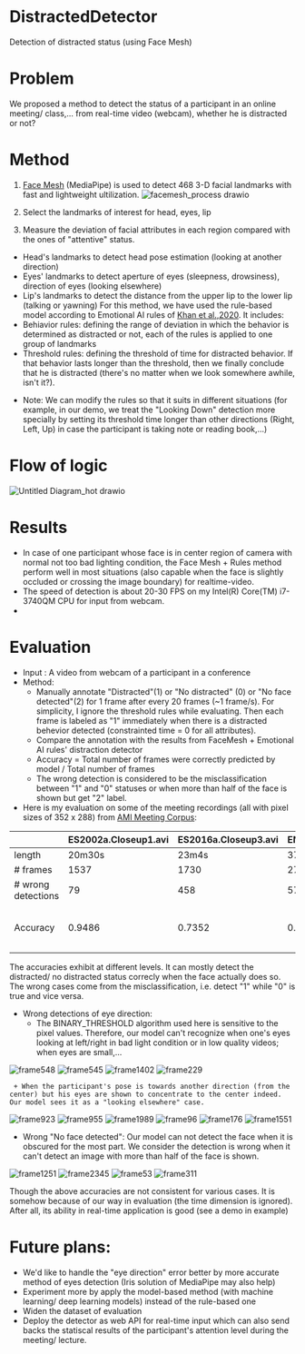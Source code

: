 # DistractedDetector
Detection of distracted status (using Face Mesh)

# Problem
We proposed a method to detect the status of a participant in an online meeting/ class,... from real-time video (webcam), whether he is distracted or not?

# Method
1. [Face Mesh](https://google.github.io/mediapipe/solutions/face_mesh.html) (MediaPipe) is used to detect 468 3-D facial landmarks with fast and lightweight ultilization.
![facemesh_process drawio](https://user-images.githubusercontent.com/80699068/150458401-b817e7bc-8a12-4f89-b22c-d9582b642ebe.png)

2. Select the landmarks of interest for head, eyes, lip

3. Measure the deviation of facial attributes in each region compared with the ones of "attentive" status.
- Head's landmarks to detect head pose estimation (looking at another direction)
- Eyes' landmarks to detect aperture of eyes (sleepness, drowsiness), direction of eyes (looking elsewhere)
- Lip's landmarks to detect the distance from the upper lip to the lower lip (talking or yawning)
For this method, we have used the rule-based model according to Emotional AI rules of [Khan et al.,2020](http://dx.doi.org/10.5815/ijigsp.2020.02.03). It includes: 
- Behiavior rules: defining the range of deviation in which the behavior is determined as distracted or not, each of the rules is applied to one group of landmarks
- Threshold rules: defining the threshold of time for distracted behavior. If that behavior lasts longer than the threshold, then we finally conclude that he is distracted (there's no matter when we look somewhere awhile, isn't it?).

* Note: We can modify the rules so that it suits in different situations (for example, in our demo, we treat the "Looking Down" detection more specially by setting its threshold time longer than other directions (Right, Left, Up) in case the participant is taking note or reading book,...)

# Flow of logic
![Untitled Diagram_hot drawio](https://user-images.githubusercontent.com/80699068/150455792-94febdcf-bdad-4b53-8b84-594f304c07f2.png)


# Results
- In case of one participant whose face is in center region of camera with normal not too bad lighting condition, the Face Mesh + Rules method perform well in most situations (also capable when the face is slightly occluded or crossing the image boundary) for realtime-video.
- The speed of detection is about 20-30 FPS on my Intel(R) Core(TM) i7-3740QM CPU for input from webcam.
- 
# Evaluation
- Input : A  video from webcam of a participant in a conference
- Method: 
  - Manually annotate "Distracted"(1) or  "No distracted" (0) or "No face detected"(2) for 1 frame after every 20 frames (~1 frame/s). For simplicity, I ignore the threshold rules while evaluating. Then each frame is labeled as "1" immediately when there is a distracted behevior detected (constrainted time = 0 for all attributes).
  - Compare the annotation with the results from FaceMesh + Emotional AI rules' distraction detector
  - Accuracy = Total number of frames were correctly predicted by model  /   Total number of frames 
  - The wrong detection is considered to be the misclassification between "1" and "0" statuses or when more than half of the face is shown but get "2" label.
 - Here is my evaluation on some of the meeting recordings (all with pixel sizes of 352 x 288) from [AMI Meeting Corpus](https://groups.inf.ed.ac.uk/ami/corpus/overview.shtml):

|                    | ES2002a.Closeup1.avi | ES2016a.Closeup3.avi | EN2003a.Closeup2.avi | EN2003a.Closeup1.avi | IB4003.Closeup1.avi | ES2016a.Closeup1.avi |                            |
|--------------------|----------------------|----------------------|----------------------|----------------------|---------------------|----------------------|----------------------------|
|  length            | 20m30s               | 23m4s                | 37m19s               | 37m17s               | 33m38s              | 23m3s                |                            |
| # frames           | 1537                 | 1730                 | 2799                 | 2796                 | 2523                | 1729                 |                            |
| # wrong detections | 79                   | 458                  | 573                  | 84                   | 162                 | 175                  |                            |
| Accuracy           | 0.9486               | 0.7352               | 0.7953               | 0.9700               | 0.9358              | 0.8988               | Average accuracy = 0.8806  |
   
   The accuracies exhibit at different levels. It can mostly detect the distracted/ no distracted status correcly when the face actually does so. The wrong cases come from the misclassification, i.e. detect "1" while "0" is true and vice versa.
   - Wrong detections of eye direction:
     + The BINARY_THRESHOLD algorithm used here is sensitive to the pixel values. Therefore, our model can't recognize when one's eyes looking at left/right in bad light condition or in low quality videos; when eyes are small,... 
     
![frame548](https://user-images.githubusercontent.com/80699068/150468654-1daa1830-9504-4918-bdfd-f92f0a8eeb00.jpg)
![frame545](https://user-images.githubusercontent.com/80699068/150468680-cb204f27-f0f3-465d-bf3e-f0663ca3688b.jpg)
![frame1402](https://user-images.githubusercontent.com/80699068/150479926-b6e82ec0-cc62-462b-a94b-4ff36e5c0008.jpg)
![frame229](https://user-images.githubusercontent.com/80699068/150480264-fed75e0f-cc0c-4893-b057-36ec698ca4e4.jpg)


     + When the participant's pose is towards another direction (from the center) but his eyes are shown to concentrate to the center indeed. Our model sees it as a "looking elsewhere" case.
     
![frame923](https://user-images.githubusercontent.com/80699068/150478029-b0c67e6a-736f-4529-ac38-9a24b7cbeaaf.jpg)
![frame955](https://user-images.githubusercontent.com/80699068/150478051-652362c3-afec-483f-8fa5-9e58d57e933d.jpg)
![frame1989](https://user-images.githubusercontent.com/80699068/150478255-70e2ef3b-56d7-461f-b92a-18fb6f26952c.jpg)
![frame96](https://user-images.githubusercontent.com/80699068/150479700-2d41d78a-f5d5-4128-b22f-2be4e4688de9.jpg)
![frame176](https://user-images.githubusercontent.com/80699068/150479834-510e5150-ec5a-430d-bff7-a371626a260a.jpg)
![frame1551](https://user-images.githubusercontent.com/80699068/150480113-16c189e0-1bdd-4cf5-b2e4-38dc14df0162.jpg)


   - Wrong "No face detected": Our model can not detect the face when it is obscured for the most part. We consider the detection is wrong when it can't detect an image with more than half of the face is shown.


![frame1251](https://user-images.githubusercontent.com/80699068/150479378-fc1dc539-f436-47e4-812d-7241d7b6c772.jpg)
![frame2345](https://user-images.githubusercontent.com/80699068/150479418-11c516e7-0449-424c-bddc-02dd93e32144.jpg)
![frame53](https://user-images.githubusercontent.com/80699068/150479547-027cfe79-ff16-426b-ac71-14b793654d7c.jpg)
![frame311](https://user-images.githubusercontent.com/80699068/150480649-fff09ebc-dfc8-4549-ab42-470d9fcad2db.jpg)

Though the above accuracies are not consistent for various cases. It is somehow because of our way in evaluation (the time dimension is ignored). After all, its ability in real-time application is good (see a demo in example)

# Future plans:
- We'd like to handle the "eye direction" error better by more accurate method of eyes detection (Iris solution of MediaPipe may also help)
- Experiment more by apply the model-based method (with machine learning/ deep learning models) instead of the rule-based one
- Widen the dataset of evaluation
- Deploy the detector as web API for real-time input which can also send backs the statiscal results of the participant's attention level during the meeting/ lecture. 

